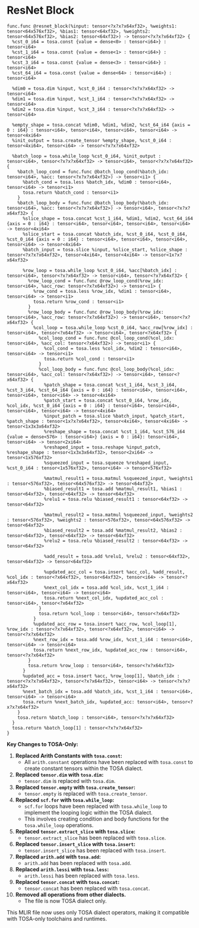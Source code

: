 # ResNet Block

```mlir
func.func @resnet_block(%input: tensor<?x?x?x64xf32>, %weights1: tensor<64x576xf32>, %bias1: tensor<64xf32>, %weights2: tensor<64x576xf32>, %bias2: tensor<64xf32>) -> tensor<?x?x?x64xf32> {
  %cst_0_i64 = tosa.const {value = dense<0> : tensor<i64>} : tensor<i64>
  %cst_1_i64 = tosa.const {value = dense<1> : tensor<i64>} : tensor<i64>
  %cst_3_i64 = tosa.const {value = dense<3> : tensor<i64>} : tensor<i64>
  %cst_64_i64 = tosa.const {value = dense<64> : tensor<i64>} : tensor<i64>

  %dim0 = tosa.dim %input, %cst_0_i64 : tensor<?x?x?x64xf32> -> tensor<i64>
  %dim1 = tosa.dim %input, %cst_1_i64 : tensor<?x?x?x64xf32> -> tensor<i64>
  %dim2 = tosa.dim %input, %cst_3_i64 : tensor<?x?x?x64xf32> -> tensor<i64>

  %empty_shape = tosa.concat %dim0, %dim1, %dim2, %cst_64_i64 {axis = 0 : i64} : tensor<i64>, tensor<i64>, tensor<i64>, tensor<i64> -> tensor<4xi64>
  %init_output = tosa.create_tensor %empty_shape, %cst_0_i64 : tensor<4xi64>, tensor<i64> -> tensor<?x?x?x64xf32>

  %batch_loop = tosa.while_loop %cst_0_i64, %init_output : tensor<i64>, tensor<?x?x?x64xf32> -> tensor<i64>, tensor<?x?x?x64xf32> {
    %batch_loop_cond = func.func @batch_loop_cond(%batch_idx: tensor<i64>, %acc: tensor<?x?x?x64xf32>) -> tensor<i1> {
      %batch_cond = tosa.less %batch_idx, %dim0 : tensor<i64>, tensor<i64> -> tensor<i1>
      tosa.return %batch_cond : tensor<i1>
    }
    %batch_loop_body = func.func @batch_loop_body(%batch_idx: tensor<i64>, %acc: tensor<?x?x?x64xf32>) -> tensor<i64>, tensor<?x?x?x64xf32> {
      %slice_shape = tosa.concat %cst_1_i64, %dim1, %dim2, %cst_64_i64 {axis = 0 : i64} : tensor<i64>, tensor<i64>, tensor<i64>, tensor<i64> -> tensor<4xi64>
      %slice_start = tosa.concat %batch_idx, %cst_0_i64, %cst_0_i64, %cst_0_i64 {axis = 0 : i64} : tensor<i64>, tensor<i64>, tensor<i64>, tensor<i64> -> tensor<4xi64>
      %batch_input = tosa.slice %input, %slice_start, %slice_shape : tensor<?x?x?x64xf32>, tensor<4xi64>, tensor<4xi64> -> tensor<1x?x?x64xf32>

      %row_loop = tosa.while_loop %cst_0_i64, %acc[%batch_idx] : tensor<i64>, tensor<?x?x64xf32> -> tensor<i64>, tensor<?x?x64xf32> {
        %row_loop_cond = func.func @row_loop_cond(%row_idx: tensor<i64>, %acc_row: tensor<?x?x64xf32>) -> tensor<i1> {
          %row_cond = tosa.less %row_idx, %dim1 : tensor<i64>, tensor<i64> -> tensor<i1>
          tosa.return %row_cond : tensor<i1>
        }
        %row_loop_body = func.func @row_loop_body(%row_idx: tensor<i64>, %acc_row: tensor<?x?x64xf32>) -> tensor<i64>, tensor<?x?x64xf32> {
          %col_loop = tosa.while_loop %cst_0_i64, %acc_row[%row_idx] : tensor<i64>, tensor<?x64xf32> -> tensor<i64>, tensor<?x64xf32> {
            %col_loop_cond = func.func @col_loop_cond(%col_idx: tensor<i64>, %acc_col: tensor<?x64xf32>) -> tensor<i1> {
              %col_cond = tosa.less %col_idx, %dim2 : tensor<i64>, tensor<i64> -> tensor<i1>
              tosa.return %col_cond : tensor<i1>
            }
            %col_loop_body = func.func @col_loop_body(%col_idx: tensor<i64>, %acc_col: tensor<?x64xf32>) -> tensor<i64>, tensor<?x64xf32> {
              %patch_shape = tosa.concat %cst_1_i64, %cst_3_i64, %cst_3_i64, %cst_64_i64 {axis = 0 : i64} : tensor<i64>, tensor<i64>, tensor<i64>, tensor<i64> -> tensor<4xi64>
              %patch_start = tosa.concat %cst_0_i64, %row_idx, %col_idx, %cst_0_i64 {axis = 0 : i64} : tensor<i64>, tensor<i64>, tensor<i64>, tensor<i64> -> tensor<4xi64>
              %input_patch = tosa.slice %batch_input, %patch_start, %patch_shape : tensor<1x?x?x64xf32>, tensor<4xi64>, tensor<4xi64> -> tensor<1x3x3x64xf32>
              %reshape_shape = tosa.concat %cst_1_i64, %cst_576_i64 {value = dense<576> : tensor<i64>} {axis = 0 : i64}: tensor<i64>, tensor<i64> -> tensor<2xi64>
              %reshaped_input = tosa.reshape %input_patch, %reshape_shape : tensor<1x3x3x64xf32>, tensor<2xi64> -> tensor<1x576xf32>
              %squeezed_input = tosa.squeeze %reshaped_input, %cst_0_i64 : tensor<1x576xf32>, tensor<i64> -> tensor<576xf32>

              %matmul_result1 = tosa.matmul %squeezed_input, %weights1 : tensor<576xf32>, tensor<64x576xf32> -> tensor<64xf32>
              %biased_result1 = tosa.add %matmul_result1, %bias1 : tensor<64xf32>, tensor<64xf32> -> tensor<64xf32>
              %relu1 = tosa.relu %biased_result1 : tensor<64xf32> -> tensor<64xf32>

              %matmul_result2 = tosa.matmul %squeezed_input, %weights2 : tensor<576xf32>, %weights2 : tensor<576xf32>, tensor<64x576xf32> -> tensor<64xf32>
              %biased_result2 = tosa.add %matmul_result2, %bias2 : tensor<64xf32>, tensor<64xf32> -> tensor<64xf32>
              %relu2 = tosa.relu %biased_result2 : tensor<64xf32> -> tensor<64xf32>

              %add_result = tosa.add %relu1, %relu2 : tensor<64xf32>, tensor<64xf32> -> tensor<64xf32>

              %updated_acc_col = tosa.insert %acc_col, %add_result, %col_idx : tensor<?x64xf32>, tensor<64xf32>, tensor<i64> -> tensor<?x64xf32>
              %next_col_idx = tosa.add %col_idx, %cst_1_i64 : tensor<i64>, tensor<i64> -> tensor<i64>
              tosa.return %next_col_idx, %updated_acc_col : tensor<i64>, tensor<?x64xf32>
            }
            tosa.return %col_loop : tensor<i64>, tensor<?x64xf32>
          }
          %updated_acc_row = tosa.insert %acc_row, %col_loop[1], %row_idx : tensor<?x?x64xf32>, tensor<?x64xf32>, tensor<i64> -> tensor<?x?x64xf32>
          %next_row_idx = tosa.add %row_idx, %cst_1_i64 : tensor<i64>, tensor<i64> -> tensor<i64>
          tosa.return %next_row_idx, %updated_acc_row : tensor<i64>, tensor<?x?x64xf32>
        }
        tosa.return %row_loop : tensor<i64>, tensor<?x?x64xf32>
      }
      %updated_acc = tosa.insert %acc, %row_loop[1], %batch_idx : tensor<?x?x?x64xf32>, tensor<?x?x64xf32>, tensor<i64> -> tensor<?x?x?x64xf32>
      %next_batch_idx = tosa.add %batch_idx, %cst_1_i64 : tensor<i64>, tensor<i64> -> tensor<i64>
      tosa.return %next_batch_idx, %updated_acc: tensor<i64>, tensor<?x?x?x64xf32>
    }
    tosa.return %batch_loop : tensor<i64>, tensor<?x?x?x64xf32>
  }
  tosa.return %batch_loop[1] : tensor<?x?x?x64xf32>
}
```

**Key Changes to TOSA-Only:**

1.  **Replaced Arith Constants with `tosa.const`:**
    * All `arith.constant` operations have been replaced with `tosa.const` to create constant tensors within the TOSA dialect.
2.  **Replaced `tensor.dim` with `tosa.dim`:**
    * `tensor.dim` is replaced with `tosa.dim`.
3.  **Replaced `tensor.empty` with `tosa.create_tensor`:**
    * `tensor.empty` is replaced with `tosa.create_tensor`.
4.  **Replaced `scf.for` with `tosa.while_loop`:**
    * `scf.for` loops have been replaced with `tosa.while_loop` to implement the looping logic within the TOSA dialect.
    * This involves creating condition and body functions for the `tosa.while_loop` operations.
5.  **Replaced `tensor.extract_slice` with `tosa.slice`:**
    * `tensor.extract_slice` has been replaced with `tosa.slice`.
6.  **Replaced `tensor.insert_slice` with `tosa.insert`:**
    * `tensor.insert_slice` has been replaced with `tosa.insert`.
7.  **Replaced `arith.add` with `tosa.add`:**
    * `arith.add` has been replaced with `tosa.add`.
8.  **Replaced `arith.lessi` with `tosa.less`:**
    * `arith.lessi` has been replaced with `tosa.less`.
9. **Replaced `tensor.concat` with `tosa.concat`:**
    * `tensor.concat` has been replaced with `tosa.concat`.
10. **Removed all operations from other dialects.**
    * The file is now TOSA dialect only.

This MLIR file now uses only TOSA dialect operators, making it compatible with TOSA-only toolchains and runtimes.
